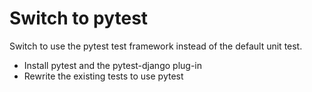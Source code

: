 # Switch to pytest

Switch to use the pytest test framework instead of the default unit test.

- Install pytest and the pytest-django plug-in
- Rewrite the existing tests to use pytest
